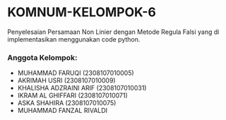# KOMNUM-KELOMPOK-6
Penyelesaian Persamaan Non Linier dengan Metode Regula Falsi yang di implementasikan menggunakan code python.

### Anggota Kelompok:
- MUHAMMAD FARUQI (2308107010005)
- AKRIMAH USRI (2308107010009)
- KHALISHA ADZRAINI ARIF (2308107010031)
- IKRAM AL GHIFFARI (2308107010071)
- ASKA SHAHIRA (2308107010075)
- MUHAMMAD FANZAL RIVALDI
